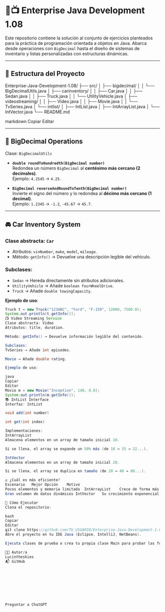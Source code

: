 # 🚗📺 Enterprise Java Development 1.08

Este repositorio contiene la solución al conjunto de ejercicios planteados para la práctica de programación orientada a objetos en Java. Abarca desde operaciones con `BigDecimal` hasta el diseño de sistemas de inventario y listas personalizadas con estructuras dinámicas.

---

## 📌 Estructura del Proyecto
Enterprise-Java-Development-1.08/
├── src/
│ ├── bigdecimal/
│ │ └── BigDecimalUtils.java
│ ├── carinventory/
│ │ ├── Car.java
│ │ ├── Sedan.java
│ │ ├── Truck.java
│ │ └── UtilityVehicle.java
│ ├── videostreaming/
│ │ ├── Video.java
│ │ ├── Movie.java
│ │ └── TvSeries.java
│ └── intlist/
│ ├── IntList.java
│ ├── IntArrayList.java
│ └── IntVector.java
└── README.md

markdown
Copiar
Editar

---

## 🔢 BigDecimal Operations

Clase: `BigDecimalUtils`

- **`double roundToHundredth(BigDecimal number)`**  
  Redondea un número `BigDecimal` al **centésimo más cercano (2 decimales)**.  
  Ejemplo: `4.2545` → `4.25`.

- **`BigDecimal reverseAndRoundToTenth(BigDecimal number)`**  
  Invierte el signo del número y lo redondea al **décimo más cercano (1 decimal)**.  
  Ejemplo: `1.2345` → `-1.2`, `-45.67` → `45.7`.

---

## 🚘 Car Inventory System

### Clase abstracta: `Car`

- Atributos: `vinNumber`, `make`, `model`, `mileage`.
- Método: `getInfo()` → Devuelve una descripción legible del vehículo.

### Subclases:

- `Sedan` → Hereda directamente sin atributos adicionales.
- `UtilityVehicle` → Añade `boolean fourWheelDrive`.
- `Truck` → Añade `double towingCapacity`.

**Ejemplo de uso**:
```java
Truck t = new Truck("123ABC", "Ford", "F-150", 12000, 7500.0);
System.out.println(t.getInfo());
📺 Video Streaming Service
Clase abstracta: Video
Atributos: title, duration.

Método: getInfo() → Devuelve información legible del contenido.

Subclases:
TvSeries → Añade int episodes.

Movie → Añade double rating.

Ejemplo de uso:

java
Copiar
Editar
Movie m = new Movie("Inception", 148, 8.8);
System.out.println(m.getInfo());
📚 IntList Interface
Interfaz: IntList

void add(int number)

int get(int index)

Implementaciones:
IntArrayList
Almacena elementos en un array de tamaño inicial 10.

Si se llena, el array se expande un 50% más (de 10 → 15 → 22...).

IntVector
Almacena elementos en un array de tamaño inicial 20.

Si se llena, el array se duplica en tamaño (de 20 → 40 → 80...).

⚖️ ¿Cuál es más eficiente?
Escenario	Mejor Opción	Motivo
Pocos elementos y memoria limitada	IntArrayList	Crece de forma más controlada, útil si no se espera mucho crecimiento.
Gran volumen de datos dinámicos	IntVector	Su crecimiento exponencial lo hace más eficiente en grandes cargas.

🚀 Cómo Ejecutar
Clona el repositorio:

bash
Copiar
Editar
git clone https://github.com/TU_USUARIO/Enterprise-Java-Development-1.08.git
Abre el proyecto en tu IDE Java (Eclipse, IntelliJ, NetBeans).

Ejecuta clases de prueba o crea tu propia clase Main para probar las funcionalidades.

🧑‍💻 Autor/a
Lucintheskies
📬 GitHub









Preguntar a ChatGPT

